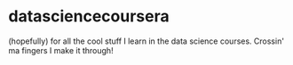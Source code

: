 # datasciencecoursera
(hopefully) for all the cool stuff I learn in the data science courses. Crossin' ma fingers I make it through!
